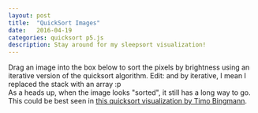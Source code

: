```yaml
---
layout: post
title:  "QuickSort Images"
date:   2016-04-19
categories: quicksort p5.js
description: Stay around for my sleepsort visualization!
---
```


Drag an image into the box below to sort the pixels by brightness using an iterative version of the quicksort algorithm. Edit: and by iterative, I mean I replaced the stack with an array :p  
As a heads up, when the image looks "sorted", it still has a long way to go. This could be best seen in [this quicksort visualization by Timo Bingmann](https://www.youtube.com/watch?v=8hEyhs3OV1w).

<script src="/libraries/p5.js" type="text/javascript"></script>

<script src="/libraries/p5.dom.js" type="text/javascript"></script>
<script src="/libraries/p5.sound.js" type="text/javascript"></script>
<script src="/libraries/imagesort.js" type="text/javascript"></script>
<div id="container"></div>
